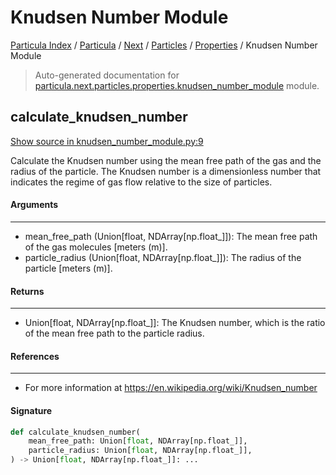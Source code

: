 # Knudsen Number Module

[Particula Index](../../../../README.md#particula-index) / [Particula](../../../index.md#particula) / [Next](../../index.md#next) / [Particles](../index.md#particles) / [Properties](./index.md#properties) / Knudsen Number Module

> Auto-generated documentation for [particula.next.particles.properties.knudsen_number_module](../../../../../../particula/next/particles/properties/knudsen_number_module.py) module.

## calculate_knudsen_number

[Show source in knudsen_number_module.py:9](../../../../../../particula/next/particles/properties/knudsen_number_module.py#L9)

Calculate the Knudsen number using the mean free path of the gas and the
radius of the particle. The Knudsen number is a dimensionless number that
indicates the regime of gas flow relative to the size of particles.

#### Arguments

-----
- mean_free_path (Union[float, NDArray[np.float_]]): The mean free path of
the gas molecules [meters (m)].
- particle_radius (Union[float, NDArray[np.float_]]): The radius of the
particle [meters (m)].

#### Returns

--------
- Union[float, NDArray[np.float_]]: The Knudsen number, which is the
ratio of the mean free path to the particle radius.

#### References

-----------
- For more information at https://en.wikipedia.org/wiki/Knudsen_number

#### Signature

```python
def calculate_knudsen_number(
    mean_free_path: Union[float, NDArray[np.float_]],
    particle_radius: Union[float, NDArray[np.float_]],
) -> Union[float, NDArray[np.float_]]: ...
```
